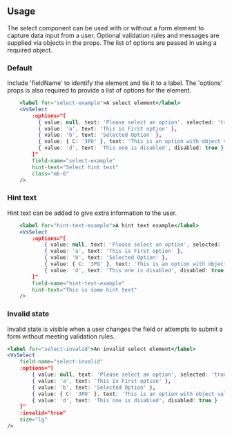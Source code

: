 ## Usage
The select component can be used with or without a form element to capture data input from
a user. Optional validation rules and messages are supplied via objects in the props. The list of
options are passed in using a required object.

### Default
Include 'fieldName' to identify the element and tie it to a label. The 'options' props is also
required to provide a list of options for the element.

```jsx
    <label for="select-example">A select element</label>
    <VsSelect
        :options="[
          { value: null, text: 'Please select an option', selected: 'true' },
          { value: 'a', text: 'This is First option' },
          { value: 'b', text: 'Selected Option' },
          { value: { C: '3PO' }, text: 'This is an option with object value' },
          { value: 'd', text: 'This one is disabled', disabled: true }
        ]"
        field-name="select-example"
        hint-text="Select hint text"
        class="mb-6"
    />
```

### Hint text
Hint text can be added to give extra information to the user.

```jsx
    <label for="hint-text-example">A hint text example</label>
    <VsSelect
        :options="[
            { value: null, text: 'Please select an option', selected: 'true' },
            { value: 'a', text: 'This is First option' },
            { value: 'b', text: 'Selected Option' },
            { value: { C: '3PO' }, text: 'This is an option with object value' },
            { value: 'd', text: 'This one is disabled', disabled: true }
        ]"
        field-name="hint-text-example"
        hint-text="This is some hint text"
    />
```

### Invalid state
Invalid state is visible when a user changes the field or attempts to submit a form
without meeting validation rules.

```jsx
<label for="select-invalid">An invalid select element</label>
<VsSelect
    field-name="select-invalid"
    :options="[
        { value: null, text: 'Please select an option', selected: 'true' },
        { value: 'a', text: 'This is First option' },
        { value: 'b', text: 'Selected Option' },
        { value: { C: '3PO' }, text: 'This is an option with object value' },
        { value: 'd', text: 'This one is disabled', disabled: true }
    ]"
    :invalid="true"
    size="lg"
/>
